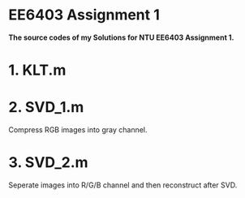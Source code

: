 # EE6403 Assignment 1
__The source codes of my Solutions for NTU EE6403 Assignment 1.__

# 1. KLT.m
# 2. SVD_1.m

Compress RGB images into gray channel.

# 3. SVD_2.m

Seperate images into R/G/B channel and then reconstruct after SVD.
